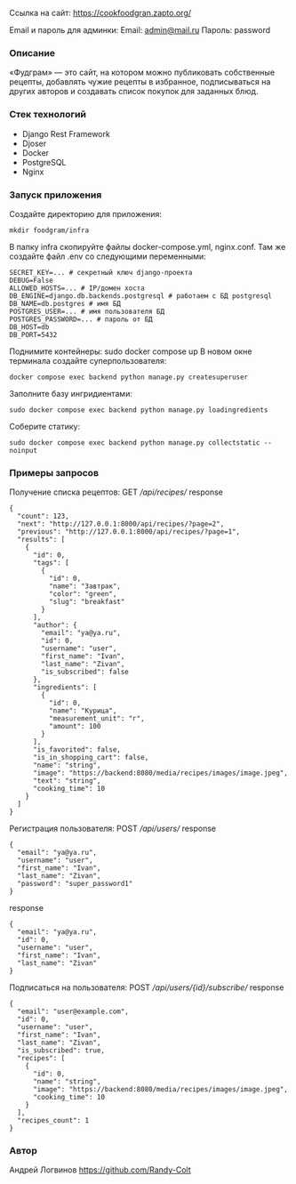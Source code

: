 Ссылка на сайт:
https://cookfoodgran.zapto.org/

Email и пароль для админки:
Email: admin@mail.ru
Пароль: password

### Описание
«Фудграм» — это сайт, на котором можно публиковать собственные рецепты, добавлять чужие рецепты в избранное, подписываться на других авторов и создавать список покупок для заданных блюд.

### Стек технологий
- Django Rest Framework
- Djoser
- Docker
- PostgreSQL
- Nginx

### Запуск приложения

Создайте директорию для приложения:
```
mkdir foodgram/infra
```
В папку infra скопируйте файлы docker-compose.yml, nginx.conf.
Там же создайте файл .env со следующими переменными:
```
SECRET_KEY=... # секретный ключ django-проекта
DEBUG=False
ALLOWED_HOSTS=... # IP/домен хоста
DB_ENGINE=django.db.backends.postgresql # работаем с БД postgresql
DB_NAME=db.postgres # имя БД
POSTGRES_USER=... # имя пользователя БД
POSTGRES_PASSWORD=... # пароль от БД
DB_HOST=db
DB_PORT=5432
```

Поднимите контейнеры:
sudo docker compose up
В новом окне терминала создайте суперпользователя:
```
docker compose exec backend python manage.py createsuperuser
```
Заполните базу ингридиентами:
```
sudo docker compose exec backend python manage.py loadingredients
```
Соберите статику:
```
sudo docker compose exec backend python manage.py collectstatic --noinput
```

### Примеры запросов

Получение списка рецептов:
GET */api/recipes/*
response
```
{
  "count": 123,
  "next": "http://127.0.0.1:8000/api/recipes/?page=2",
  "previous": "http://127.0.0.1:8000/api/recipes/?page=1",
  "results": [
    {
      "id": 0,
      "tags": [
        {
          "id": 0,
          "name": "Завтрак",
          "color": "green",
          "slug": "breakfast"
        }
      ],
      "author": {
        "email": "ya@ya.ru",
        "id": 0,
        "username": "user",
        "first_name": "Ivan",
        "last_name": "Zivan",
        "is_subscribed": false
      },
      "ingredients": [
        {
          "id": 0,
          "name": "Курица",
          "measurement_unit": "г",
          "amount": 100
        }
      ],
      "is_favorited": false,
      "is_in_shopping_cart": false,
      "name": "string",
      "image": "https://backend:8080/media/recipes/images/image.jpeg",
      "text": "string",
      "cooking_time": 10
    }
  ]
}
```
Регистрация пользователя:
POST */api/users/*
response
```
{
  "email": "ya@ya.ru",
  "username": "user",
  "first_name": "Ivan",
  "last_name": "Zivan",
  "password": "super_password1"
}
```
response
```
{
  "email": "ya@ya.ru",
  "id": 0,
  "username": "user",
  "first_name": "Ivan",
  "last_name": "Zivan"
}
```
Подписаться на пользователя:
POST */api/users/{id}/subscribe/*
response
```
{
  "email": "user@example.com",
  "id": 0,
  "username": "user",
  "first_name": "Ivan",
  "last_name": "Zivan",
  "is_subscribed": true,
  "recipes": [
    {
      "id": 0,
      "name": "string",
      "image": "https://backend:8080/media/recipes/images/image.jpeg",
      "cooking_time": 10
    }
  ],
  "recipes_count": 1
}
```
### Автор
Андрей Логвинов https://github.com/Randy-Colt

